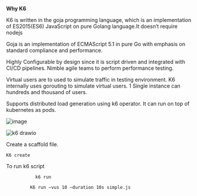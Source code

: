 **Why K6**

  K6 is written in the goja programming language, which is an implementation of ES2015(ES6) JavaScript on pure Golang language.It doesn’t require nodejs
  
  Goja is an implementation of ECMAScript 5.1 in pure Go with emphasis on standard compliance and performance.
  
  Highly Configurable by design since it is script driven and integrated with CI/CD pipelines. Nimble agile teams to perform performance testing.
  
  Virtual users are to used to simulate traffic in testing environment. K6 internally uses gorouting to simulate virtual users. 1 Single instance can hundreds and thousand of users.
  
  Supports distributed load generation using k6 operator. It can run on top of kubernetes as pods.


![image](https://github.com/sreelakshminarayanan/learnk6/assets/13746960/07a9b784-68a6-4d1e-baad-6eff9177c31e)

![k6 drawio](https://github.com/sreelakshminarayanan/learnk6/assets/13746960/ff76e75f-a284-4f87-9c78-a2608959aa6a)


Create a scaffold file.

	K6 create

To run k6 script

               k6 run

             K6 run –vus 10 –duration 10s simple.js



